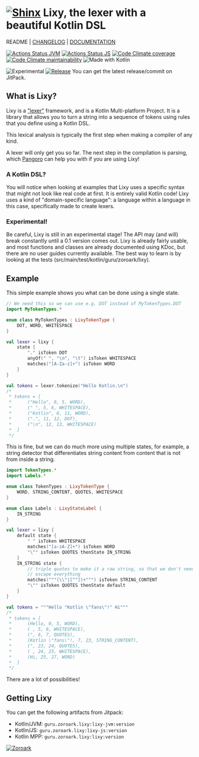 # [![Shinx](https://img.pokemondb.net/sprites/black-white/anim/normal/shinx.gif)](http://pokemondb.net/pokedex/shinx) Lixy, the lexer with a beautiful Kotlin DSL

README | [CHANGELOG](CHANGELOG.md) | [DOCUMENTATION](DOCUMENTATION.md)

[![Actions Status JVM](https://img.shields.io/github/workflow/status/utybo/Lixy/JVM%20tests?style=for-the-badge&logo=github&label=tests%20(JVM))](https://github.com/utybo/Lixy/actions)
[![Actions Status JS](https://img.shields.io/github/workflow/status/utybo/Lixy/JS%20tests?style=for-the-badge&logo=github&label=tests%20(JS))](https://github.com/utybo/Lixy/actions)
[![Code Climate coverage](https://img.shields.io/codeclimate/coverage/utybo/Lixy?style=for-the-badge&logo=Code-Climate)](https://codeclimate.com/github/utybo/Lixy/test_coverage)
[![Code Climate maintainability](https://img.shields.io/codeclimate/maintainability/utybo/Lixy?style=for-the-badge&logo=Code-Climate)](https://codeclimate.com/github/utybo/Lixy/maintainability)
![Made with Kotlin](https://img.shields.io/badge/Made%20with-Kotlin-blue?logo=Kotlin&style=for-the-badge)


![Experimental](https://img.shields.io/badge/Stage-Experimental-red?style=flat-square) [![Release](https://jitpack.io/v/guru.zoroark/lixy.svg?style=flat-square)](https://jitpack.io/#guru.zoroark/lixy) You can get the latest release/commit on JitPack.

## What is Lixy?

Lixy is a ["lexer"](https://en.wikipedia.org/wiki/Lexical_analysis) framework, and is a Kotlin Multi-platform Project. It is a library that allows you to turn a string into a sequence of tokens using rules that you define using a Kotlin DSL.

This lexical analysis is typically the first step when making a compiler of any kind.

A lexer will only get you so far. The next step in the compilation is parsing, which [Pangoro](https://github.com/utybo/Pangoro) can help you with if you are using Lixy!

### A Kotlin DSL?

You will notice when looking at examples that Lixy uses a specific syntax that
might not look like real code at first. It is entirely valid Kotlin code! Lixy
uses a kind of "domain-specific language": a language within a language in this
case, specifically made to create lexers.

### Experimental!

Be careful, Lixy is still in an experimental stage! The API may (and will) break
constantly until a 0.1 version comes out. Lixy is already fairly usable, and
most functions and classes are already documented using KDoc, but there are no
user guides currently available. The best way to learn is by looking at the
tests (src/main/test/kotlin/guru/zoroark/lixy).

## Example

This simple example shows you what can be done using a single state.

```kotlin
// We need this so we can use e.g. DOT instead of MyTokenTypes.DOT
import MyTokenTypes.* 

enum class MyTokenTypes : LixyTokenType {
    DOT, WORD, WHITESPACE
}

val lexer = lixy {
    state {
        "." isToken DOT
        anyOf(" ", "\n", "\t") isToken WHITESPACE
        matches("[A-Za-z]+") isToken WORD
    }
}

val tokens = lexer.tokenize("Hello Kotlin.\n")
/* 
 * tokens = [
 *      ("Hello", 0, 5, WORD), 
 *      (" ", 5, 6, WHITESPACE), 
 *      ("Kotlin", 6, 11, WORD),
 *      (".", 11, 12, DOT),
 *      ("\n", 12, 13, WHITESPACE)
 *  ]
 */
```

This is fine, but we can do much more using multiple states, for example, a
string detector that differentiates string content from content that is not from
inside a string.

```kotlin
import TokenTypes.*
import Labels.*

enum class TokenTypes : LixyTokenType {
    WORD, STRING_CONTENT, QUOTES, WHITESPACE
}

enum class Labels : LixyStateLabel {
    IN_STRING
}

val lexer = lixy {
    default state {
        " " isToken WHITESPACE
        matches("[a-zA-Z]+") isToken WORD
        "\"" isToken QUOTES thenState IN_STRING
    }
    IN_STRING state {
        // triple quotes to make it a raw string, so that we don't need to
        // escape everything
        matches("""(\\"|[^"])+""") isToken STRING_CONTENT
        "\"" isToken QUOTES thenState default
    }
}

val tokens = """Hello "Kotlin \"fans\"!" Hi"""
/* 
 * tokens = [
 *      (Hello, 0, 5, WORD), 
 *      ( , 5, 6, WHITESPACE), 
 *      (", 6, 7, QUOTES),
 *      (Kotlin \"fans\"!, 7, 23, STRING_CONTENT),
 *      (", 23, 24, QUOTES),
 *      ( , 24, 25, WHITESPACE),
 *      (Hi, 25, 27, WORD)
 *  ]
 */
```

There are a lot of possibilities!

## Getting Lixy

You can get the following artifacts from Jitpack:

* Kotlin/JVM: `guru.zoroark.lixy:lixy-jvm:version`
* Kotlin/JS: `guru.zoroark.lixy:lixy-js:version`
* Kotlin MPP: `guru.zoroark.lixy:lixy:version`

[![Zoroark](https://img.pokemondb.net/sprites/black-white/anim/normal/zoroark.gif)](https://zoroark.guru)
